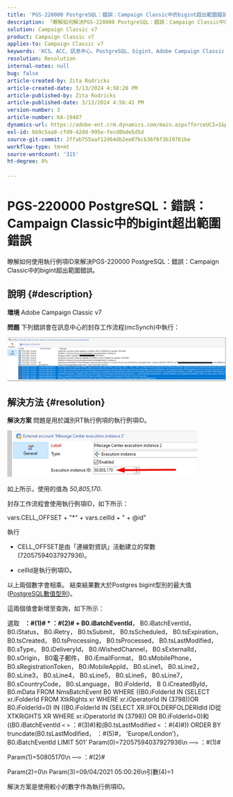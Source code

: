 ```yaml
---
title: 'PGS-220000 PostgreSQL：錯誤：Campaign Classic中的bigint超出範圍錯誤'
description: 「瞭解如何解決PGS-220000 PostgreSQL：錯誤：Campaign Classic中的bigint超出範圍錯誤」
solution: Campaign Classic v7
product: Campaign Classic v7
applies-to: Campaign Classic v7
keywords: 'KCS、ACC、訊息中心、PostgreSQL、bigint、Adobe Campaign Classic v7、PGS-220000、錯誤：bigint超出範圍、疑難排解'
resolution: Resolution
internal-notes: null
bug: false
article-created-by: Zita Rodricks
article-created-date: 3/13/2024 4:50:20 PM
article-published-by: Zita Rodricks
article-published-date: 3/13/2024 4:56:41 PM
version-number: 3
article-number: KA-19487
dynamics-url: https://adobe-ent.crm.dynamics.com/main.aspx?forceUCI=1&pagetype=entityrecord&etn=knowledgearticle&id=f1155bc4-59e1-ee11-904d-6045bd0065b6
exl-id: bb9c5aa8-cfd9-42dd-995e-fecd8bde5d5d
source-git-commit: 2ffab755aaf12d64db2ee07bcb36f6f3b19761be
workflow-type: tm+mt
source-wordcount: '315'
ht-degree: 0%

---
```


# PGS-220000 PostgreSQL：錯誤：Campaign Classic中的bigint超出範圍錯誤


瞭解如何使用執行例項ID來解決PGS-220000 PostgreSQL：錯誤：Campaign Classic中的bigint超出範圍錯誤。

## 說明 {#description}


<b>環境</b>
Adobe Campaign Classic v7

<b>問題</b>
下列錯誤會在訊息中心的封存工作流程(mcSynch)中執行：

![](assets/___f3155bc4-59e1-ee11-904d-6045bd0065b6___.png)




## 解決方法 {#resolution}


<b>解決方案</b>
問題是用於識別RT執行例項的執行例項ID。

![](assets/b19e48ed-65d1-ec11-a7b5-00224809c556.png)

如上所示，使用的值為 *50,805,170*.

封存工作流程會使用執行例項ID，如下所示：

vars.CELL_OFFSET + &quot;\*&quot; + vars.cellId + &quot; + @id&quot;

執行

- CELL_OFFSET是由「連線對資訊」活動建立的常數(72057594037927936)。

- cellId是執行例項ID。

以上兩個數字會相乘。 結束結果數大於Postgres bigint型別的最大值([PostgreSQL數值型別](https://www.postgresql.org/docs/10/datatype-numeric.html))。

這兩個值會新增至查詢，如下所示：

選取   <b>：#(1)# \* ：#(2)# + B0.iBatchEventId</b>， B0.iBatchEventId， B0.iStatus， B0.iRetry， B0.tsSubmit， B0.tsScheduled， B0.tsExpiration， B0.tsCreated， B0.tsProcessing， B0.tsProcessed， B0.tsLastModified， B0.sType， B0.iDeliveryId， B0.iWishedChannel， B0.sExternalId， B0.sOrigin， B0電子郵件， B0.iEmailFormat， B0.sMobilePhone， B0.sRegistrationToken， B0.iMobileAppId， B0.sLine1， B0.sLine2， B0.sLine3， B0.sLine4， B0.sLine5， B0.sLine6， B0.sLine7， B0.sCountryCode， B0.sLanguage， B0.iFolderId， B 0.iCreatedById， B0.mData FROM NmsBatchEvent B0 WHERE ((B0.iFolderId IN (SELECT xr.iFolderId FROM XtkRights xr WHERE xr.iOperatorId IN (3798))OR B0.iFolderId=0) IN ((B0.iFolderId IN (SELECT XR.IIFOLDERFOLDERIdId ID從XTKRiGHTS XR WHERE xr.iOperatorId IN (3798)) OR B0.iFolderId=0)和((B0.iBatchEventId `<` `>`  ：#(3)#)和(B0.tsLastModified `<`  ：#(4)#)) ORDER BY truncdate(B0.tsLastModified， ：#(5)#， &#39;Europe/London&#39;)， B0.iBatchEventId LIMIT 501&#39; Param(0)=72057594037927936\n —`>`  ：#(1)#

Param(1)=50805170\n —`>`  ：#(2)#

Param(2)=0\n Param(3)=09/04/2021 05:00:26\n引數(4)=1

解決方案是使用較小的數字作為執行例項ID。
